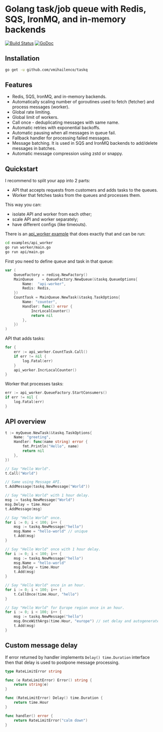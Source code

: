 # Golang task/job queue with Redis, SQS, IronMQ, and in-memory backends

[![Build Status](https://travis-ci.org/vmihailenco/taskq.svg)](https://travis-ci.org/vmihailenco/taskq)
[![GoDoc](https://godoc.org/github.com/vmihailenco/taskq?status.svg)](https://godoc.org/github.com/vmihailenco/taskq)

## Installation

```bash
go get -u github.com/vmihailenco/taskq
```

## Features

 - Redis, SQS, IronMQ, and in-memory backends.
 - Automatically scaling number of goroutines used to fetch (fetcher) and process messages (worker).
 - Global rate limiting.
 - Global limit of workers.
 - Call once - deduplicating messages with same name.
 - Automatic retries with exponential backoffs.
 - Automatic pausing when all messages in queue fail.
 - Fallback handler for processing failed messages.
 - Message batching. It is used in SQS and IronMQ backends to add/delete messages in batches.
 - Automatic message compression using zstd or snappy.

## Quickstart

I recommend to split your app into 2 parts:
- API that accepts requests from customers and adds tasks to the queues.
- Worker that fetches tasks from the queues and processes them.

This way you can:
- isolate API and worker from each other;
- scale API and worker separately;
- have different configs (like timeouts).

There is an [api_worker example](examples/api_worker) that does exactly that and can be run:

```bash
cd examples/api_worker
go run worker/main.go
go run api/main.go
```

First you need to define queue and task in that queue:

```go
var (
	QueueFactory = redisq.NewFactory()
	MainQueue    = QueueFactory.NewQueue(&taskq.QueueOptions{
		Name:  "api-worker",
		Redis: Redis,
	})
	CountTask = MainQueue.NewTask(&taskq.TaskOptions{
		Name: "counter",
		Handler: func() error {
			IncrLocalCounter()
			return nil
		},
	})
)
```

API that adds tasks:

``` go
for {
	err := api_worker.CountTask.Call()
	if err != nil {
		log.Fatal(err)
	}
	api_worker.IncrLocalCounter()
}
```

Worker that processes tasks:

``` go
err := api_worker.QueueFactory.StartConsumers()
if err != nil {
	log.Fatal(err)
}
```

## API overview

```go
t := myQueue.NewTask(&taskq.TaskOptions{
	Name: "greeting",
	Handler: func(name string) error {
		fmt.Println("Hello", name)
		return nil
	},
})

// Say "Hello World".
t.Call("World")

// Same using Message API.
t.AddMessage(taskq.NewMessage("World"))

// Say "Hello World" with 1 hour delay.
msg := taskq.NewMessage("World")
msg.Delay = time.Hour
t.AddMessage(msg)

// Say "Hello World" once.
for i := 0; i < 100; i++ {
    msg := taskq.NewMessage("hello")
    msg.Name = "hello-world" // unique
    t.Add(msg)
}

// Say "Hello World" once with 1 hour delay.
for i := 0; i < 100; i++ {
    msg := taskq.NewMessage("hello")
    msg.Name = "hello-world"
    msg.Delay = time.Hour
    t.Add(msg)
}

// Say "Hello World" once in an hour.
for i := 0; i < 100; i++ {
    t.CallOnce(time.Hour, "hello")
}

// Say "Hello World" for Europe region once in an hour.
for i := 0; i < 100; i++ {
    msg := taskq.NewMessage("hello")
    msg.OnceWithArgs(time.Hour, "europe") // set delay and autogenerate message name
    t.Add(msg)
}
```

## Custom message delay

If error returned by handler implements `Delay() time.Duration` interface then that delay is used to postpone message processing.

```go
type RateLimitError string

func (e RateLimitError) Error() string {
    return string(e)
}

func (RateLimitError) Delay() time.Duration {
    return time.Hour
}

func handler() error {
    return RateLimitError("calm down")
}
```
